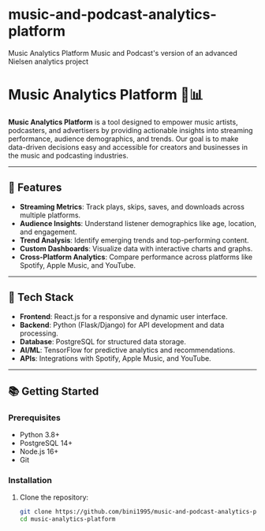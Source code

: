# music-and-podcast-analytics-platform
Music Analytics Platform
Music and Podcast's version of an advanced Nielsen analytics project

# Music Analytics Platform 🎵📊

**Music Analytics Platform** is a tool designed to empower music artists, podcasters, and advertisers by providing actionable insights into streaming performance, audience demographics, and trends. Our goal is to make data-driven decisions easy and accessible for creators and businesses in the music and podcasting industries.

---

## 🚀 Features

- **Streaming Metrics**: Track plays, skips, saves, and downloads across multiple platforms.
- **Audience Insights**: Understand listener demographics like age, location, and engagement.
- **Trend Analysis**: Identify emerging trends and top-performing content.
- **Custom Dashboards**: Visualize data with interactive charts and graphs.
- **Cross-Platform Analytics**: Compare performance across platforms like Spotify, Apple Music, and YouTube.

---

## 🔧 Tech Stack

- **Frontend**: React.js for a responsive and dynamic user interface.
- **Backend**: Python (Flask/Django) for API development and data processing.
- **Database**: PostgreSQL for structured data storage.
- **AI/ML**: TensorFlow for predictive analytics and recommendations.
- **APIs**: Integrations with Spotify, Apple Music, and YouTube.

---

## 📚 Getting Started

### Prerequisites
- Python 3.8+
- PostgreSQL 14+
- Node.js 16+
- Git

### Installation
1. Clone the repository:
   ```bash
   git clone https://github.com/bini1995/music-and-podcast-analytics-platform.git
   cd music-analytics-platform

